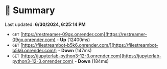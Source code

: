 # 📖 Summary
Last updated: **6/30/2024, 6:25:14 PM**

- `GET` [https://restreamer-09gx.onrender.com](https://restreamer-09gx.onrender.com) - **Up** (12400ms)
- `GET` [https://filestreambot-b5k6.onrender.com/](https://filestreambot-b5k6.onrender.com/) - **Down** (147ms)
- `GET` [https://jupyterlab-python3-12-3.onrender.com](https://jupyterlab-python3-12-3.onrender.com) - **Down** (184ms)
